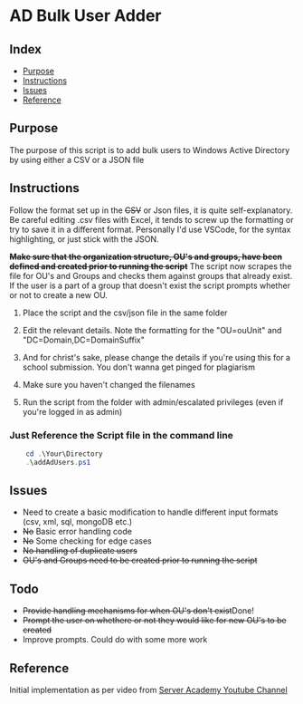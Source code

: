 <h1>AD Bulk User Adder</h1>

<h2>Index</h2>
<ul>
    <li><a href="#purpose">Purpose</a></li>
    <li><a href="#instructions">Instructions</a></li>
    <li><a href="#issues">Issues</a></li>
    <li><a href="#references">Reference</a></li>
</ul>

<h2 id="purpose">Purpose</h2>
<p>The purpose of this script is to add bulk users to Windows Active Directory by using either a CSV or a JSON file</p>

<h2 id="instructions">Instructions</h2>
<p>Follow the format set up in the <s>CSV</s> or Json files, it is quite self-explanatory. Be careful editing .csv files with Excel, it tends to screw up the formatting or try to save it in a different format. Personally I'd use VSCode, for the syntax highlighting, or just stick with the JSON.</p>
<p><b><s>Make sure that the organization structure, OU's and groups, have been defined and created prior to running the script</s></b> The script now scrapes the file for OU's and Groups and checks them against groups that already exist. If the user is a part of a group that doesn't exist the script prompts whether or not to create a new OU.</p>
<ol>
    <li><p>Place the script and the csv/json file in the same folder</p></li>
    <li><p>Edit the relevant details. Note the formatting for the "OU=ouUnit" and "DC=Domain,DC=DomainSuffix"</p></li>
    <li><p>And for christ's sake, please change the details if you're using this for a school submission. You don't wanna get pinged for plagiarism</p></li>
    <li><p>Make sure you haven't changed the filenames</p></li>
    <li><p>Run the script from the folder with admin/escalated privileges (even if you're logged in as admin)</p></li>
</ol>

<h3>Just Reference the Script file in the command line</h3>

```PowerShell
    cd .\Your\Directory
    .\addAdUsers.ps1  
```

<h2 id="issues">Issues</h2>
<ul>
    <li>Need to create a basic modification to handle different input formats (csv, xml, sql, mongoDB etc.)</li>
    <li><s>No</s> Basic error handling code</li>
    <li><s>No</s> Some checking for edge cases</li>
    <li><s>No handling of duplicate users</s></li>
    <li><s>OU's and Groups need to be created prior to running the script</s></li>
</ul>

<h2>Todo</h2>
    <ul>
        <li><s>Provide handling mechanisms for when OU's don't exist</s>Done!</li>
        <li><s>Prompt the user on whethere or not they would like for new OU's to be created</s></li>
        <li>Improve prompts. Could do with some more work</li>
    </ul>

<h2 id="references">Reference</h2>
Initial implementation as per video from <a href="https://www.youtube.com/watch?v=9WAcQE-Q9xo">Server Academy Youtube Channel</a>
